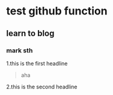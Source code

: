 # test github function
## learn to blog
### mark sth 
1.this is the first headline
>aha

2.this is the second headline
